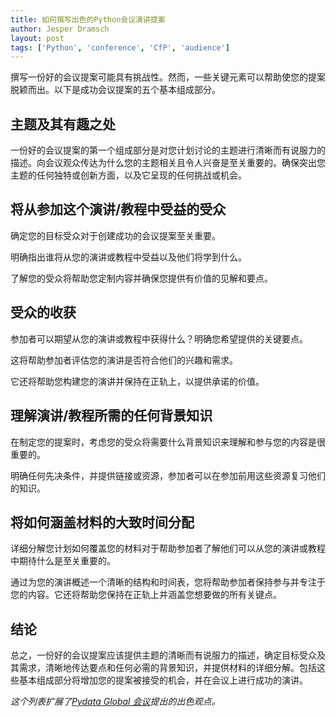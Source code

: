 ```yaml
---
title: 如何撰写出色的Python会议演讲提案
author: Jesper Dramsch
layout: post
tags: ['Python', 'conference', 'CfP', 'audience']
---
```


撰写一份好的会议提案可能具有挑战性。然而，一些关键元素可以帮助使您的提案脱颖而出。以下是成功会议提案的五个基本组成部分。

## 主题及其有趣之处

一份好的会议提案的第一个组成部分是对您计划讨论的主题进行清晰而有说服力的描述。向会议观众传达为什么您的主题相关且令人兴奋是至关重要的。确保突出您主题的任何独特或创新方面，以及它呈现的任何挑战或机会。

## 将从参加这个演讲/教程中受益的受众

确定您的目标受众对于创建成功的会议提案至关重要。

明确指出谁将从您的演讲或教程中受益以及他们将学到什么。

了解您的受众将帮助您定制内容并确保您提供有价值的见解和要点。

## 受众的收获

参加者可以期望从您的演讲或教程中获得什么？明确您希望提供的关键要点。

这将帮助参加者评估您的演讲是否符合他们的兴趣和需求。

它还将帮助您构建您的演讲并保持在正轨上，以提供承诺的价值。

## 理解演讲/教程所需的任何背景知识

在制定您的提案时，考虑您的受众将需要什么背景知识来理解和参与您的内容是很重要的。

明确任何先决条件，并提供链接或资源，参加者可以在参加前用这些资源复习他们的知识。

## 将如何涵盖材料的大致时间分配

详细分解您计划如何覆盖您的材料对于帮助参加者了解他们可以从您的演讲或教程中期待什么是至关重要的。

通过为您的演讲概述一个清晰的结构和时间表，您将帮助参加者保持参与并专注于您的内容。它还将帮助您保持在正轨上并涵盖您想要做的所有关键点。

## 结论

总之，一份好的会议提案应该提供主题的清晰而有说服力的描述，确定目标受众及其需求，清晰地传达要点和任何必需的背景知识，并提供材料的详细分解。包括这些基本组成部分将增加您的提案被接受的机会，并在会议上进行成功的演讲。

_这个列表扩展了[Pydata Global 会议](https://pydata.org/global2022/present/)提出的出色观点。_
